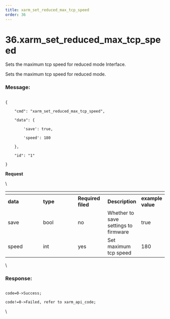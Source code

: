 ```yaml
---
title: xarm_set_reduced_max_tcp_speed
order: 36
---
```

# 36.xarm\_set\_reduced\_max\_tcp\_speed



 
Sets the maximum tcp speed for reduced mode Interface.

Sets the maximum tcp speed for reduced mode.






### Message:  



```

{

    "cmd": "xarm_set_reduced_max_tcp_speed",

    "data": {

        'save': true, 

        'speed': 180

    },

    "id": "1"

}

```     
**Request**



\













<table data-header-hidden><thead><tr><th width="103"></th><th width="103"></th><th width="79"></th><th></th><th></th></tr></thead><tbody><tr><td><strong>data</strong></td><td><strong>type</strong></td><td><strong>Required filed</strong></td><td><strong>Description</strong></td><td><strong>example value</strong></td></tr><tr><td>save</td><td>bool</td><td>no</td><td>Whether to save settings to firmware</td><td>true</td></tr><tr><td>speed</td><td>int</td><td>yes</td><td>Set maximum tcp speed</td><td>180</td></tr></tbody></table>



\





### Response:     



```

code=0->Success;

code!=0->Failed, refer to xarm_api_code;

```



\










